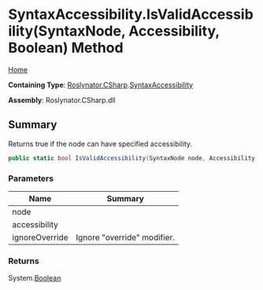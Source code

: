 # SyntaxAccessibility\.IsValidAccessibility\(SyntaxNode, Accessibility, Boolean\) Method

[Home](../../../../README.md)

**Containing Type**: [Roslynator.CSharp](../../README.md)\.[SyntaxAccessibility](../README.md)

**Assembly**: Roslynator\.CSharp\.dll

## Summary

Returns true if the node can have specified accessibility\.

```csharp
public static bool IsValidAccessibility(SyntaxNode node, Accessibility accessibility, bool ignoreOverride = false)
```

### Parameters

| Name | Summary |
| ---- | ------- |
| node | |
| accessibility | |
| ignoreOverride | Ignore "override" modifier\. |

### Returns

System\.[Boolean](https://docs.microsoft.com/en-us/dotnet/api/system.boolean)

